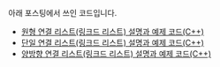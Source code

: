 아래 포스팅에서 쓰인 코드입니다.

* [원형 연결 리스트(링크드 리스트) 설명과 예제 코드(C++)](https://codechacha.com/ko/algorithm/circular-linked-list/)
* [단일 연결 리스트(링크드 리스트) 설명과 예제 코드(C++)](https://codechacha.com/ko/algorithm/singly-linked-list/)
* [양방향 연결 리스트(링크드 리스트) 설명과 예제 코드(C++)](https://codechacha.com/ko/algorithm/doubly-linked-list/)

